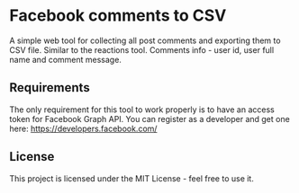 # Facebook comments to CSV
A simple web tool for collecting all post comments and exporting them to CSV file.
Similar to the reactions tool. Comments info - user id, user full name and comment message.


## Requirements

The only requirement for this tool to work properly is to have an access token for Facebook Graph API.
You can register as a developer and get one here: https://developers.facebook.com/


## License

This project is licensed under the MIT License - feel free to use it.